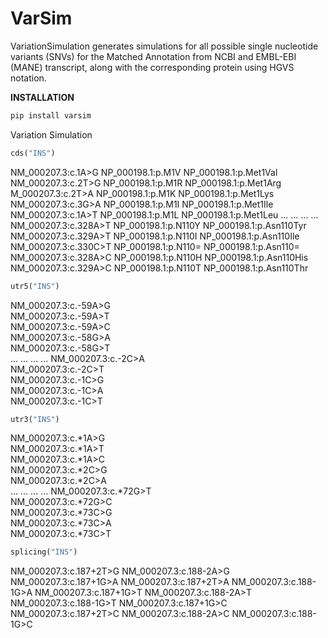 # VarSim
VariationSimulation generates simulations for all possible single nucleotide variants (SNVs) for the Matched Annotation from NCBI and EMBL-EBI (MANE) transcript, along with the corresponding protein using HGVS notation.

**INSTALLATION**
```powershell
pip install varsim
```
Variation Simulation

```python
cds("INS")
```
NM_000207.3:c.1A>G	NP_000198.1:p.M1V	NP_000198.1:p.Met1Val
NM_000207.3:c.2T>G	NP_000198.1:p.M1R	NP_000198.1:p.Met1Arg
M_000207.3:c.2T>A	NP_000198.1:p.M1K	NP_000198.1:p.Met1Lys
NM_000207.3:c.3G>A	NP_000198.1:p.M1I	NP_000198.1:p.Met1Ile
NM_000207.3:c.1A>T	NP_000198.1:p.M1L	NP_000198.1:p.Met1Leu
...	...	...	...
NM_000207.3:c.328A>T	NP_000198.1:p.N110Y	NP_000198.1:p.Asn110Tyr
NM_000207.3:c.329A>T	NP_000198.1:p.N110I	NP_000198.1:p.Asn110Ile
NM_000207.3:c.330C>T	NP_000198.1:p.N110=	NP_000198.1:p.Asn110=
NM_000207.3:c.328A>C	NP_000198.1:p.N110H	NP_000198.1:p.Asn110His
NM_000207.3:c.329A>C	NP_000198.1:p.N110T	NP_000198.1:p.Asn110Thr
```python
utr5("INS")
```
NM_000207.3:c.-59A>G		
NM_000207.3:c.-59A>T		
NM_000207.3:c.-59A>C		
NM_000207.3:c.-58G>A		
NM_000207.3:c.-58G>T		
...	...	...	...
NM_000207.3:c.-2C>A		
NM_000207.3:c.-2C>T		
NM_000207.3:c.-1C>G		
NM_000207.3:c.-1C>A		
NM_000207.3:c.-1C>T		
```python
utr3("INS")
```
NM_000207.3:c.*1A>G		
NM_000207.3:c.*1A>T		
NM_000207.3:c.*1A>C		
NM_000207.3:c.*2C>G		
NM_000207.3:c.*2C>A		
...	...	...	...
NM_000207.3:c.*72G>T		
NM_000207.3:c.*72G>C		
NM_000207.3:c.*73C>G		
NM_000207.3:c.*73C>A		
NM_000207.3:c.*73C>T		
```python
splicing("INS")
```
NM_000207.3:c.187+2T>G
NM_000207.3:c.188-2A>G
NM_000207.3:c.187+1G>A
NM_000207.3:c.187+2T>A
NM_000207.3:c.188-1G>A
NM_000207.3:c.187+1G>T
NM_000207.3:c.188-2A>T
NM_000207.3:c.188-1G>T
NM_000207.3:c.187+1G>C
NM_000207.3:c.187+2T>C
NM_000207.3:c.188-2A>C
NM_000207.3:c.188-1G>C